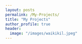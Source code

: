 ```yaml
---
layout: posts
permalink: /My-Projects/
title: "My Projects"
author_profile: true
header:
  image: "/images/waikikil.jpeg"
---
```



